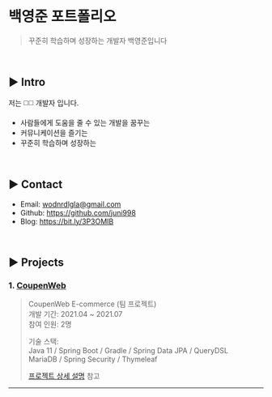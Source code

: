 # 백영준 포트폴리오
> 꾸준히 학습하며 성장하는 개발자 백영준입니다

</br>

## :arrow_forward: Intro
저는 :white_medium_square::white_medium_square: 개발자 입니다.

- 사람들에게 도움을 줄 수 있는 개발을 꿈꾸는
- 커뮤니케이션을 즐기는
- 꾸준히 학습하며 성장하는

</br>

## :arrow_forward: Contact
- Email: wodnrdlgla@gmail.com
- Github: https://github.com/juni998
- Blog: https://bit.ly/3P3OMIB
</br>

## :arrow_forward: Projects
### 1. [CoupenWeb](https://github.com/juni998/CoupenWeb)
>CoupenWeb E-commerce (팀 프로젝트)  
>개발 기간: 2021.04 ~ 2021.07  
>참여 인원: 2명
>
>기술 스택:  
>Java 11 / Spring Boot / Gradle / Spring Data JPA / QueryDSL  
>MariaDB / Spring Security / Thymeleaf
>  
>[프로젝트 상세 설명](https://github.com/juni998/CoupenWeb) 참고

---

